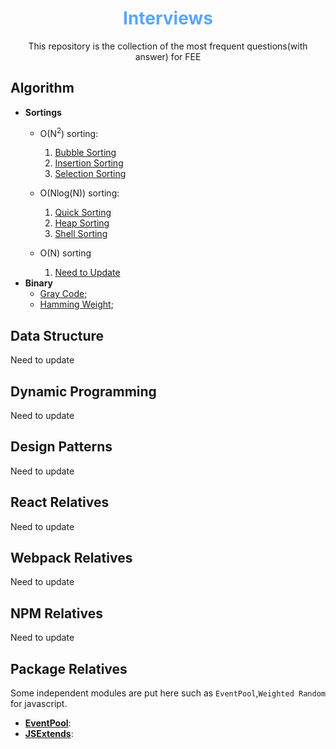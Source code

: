 <div align='center'>
  <h1>
    <b style='color: #58a6ff'>Interviews</b>
  </h1>

  <p>This repository is the collection of the most frequent questions(with answer) for FEE</p>
</div>

## Algorithm
- **Sortings**
  - O(N<sup>2</sup>) sorting:
    1. [Bubble Sorting](./algorithm//sort/O-N2/bubblesort/bubblesort.js)
    2. [Insertion Sorting](./algorithm/sort//O-N2/insertionsort/insertionsort.js)
    3. [Selection Sorting](./algorithm/sort//O-N2/selectionsort/selectionsort.js) 

  - O(Nlog(N)) sorting:
    1. [Quick Sorting](./algorithm/sort/O-NlogN/quicksort/quicksort.js)
    2. [Heap Sorting](./algorithm//sort//O-NlogN/heapsort/heapsort.js)
    3. [Shell Sorting](./algorithm/sort/O-NlogN/shellsort/shellsort.js)
  
  - O(N) sorting
    1. [Need to Update]()
- **Binary**
  - [Gray Code](./algorithm/binary/gray-code/README.md);
  - [Hamming Weight](./algorithm/binary/hamming-weight/README.md);

## Data Structure
<p>Need to update</p>

## Dynamic Programming
<p >Need to update</p>

## Design Patterns
<p >Need to update</p>

## React Relatives
<p >Need to update</p>

## Webpack Relatives
<p >Need to update</p>

## NPM Relatives
<p >Need to update</p>

## Package Relatives
Some independent modules are put here such as `EventPool`,`Weighted Random` for javascript.
- **[EventPool](./packages/eventpool/README.md)**:
- **[JSExtends](./packages/extends/README.md)**: